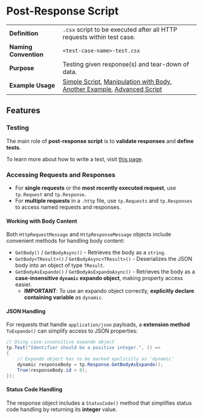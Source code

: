 # Post-Response Script

|   |   |
|----------------------|----------------|
| **Definition**       | `.csx` script to be executed after all HTTP requests within test case. |
| **Naming Convention** | `<test-case-name>-test.csx` |
| **Purpose**         | Testing given response(s) and tear-down of data. |
| **Example Usage**         | [Simple Script](https://github.com/Kros-sk/TeaPie/blob/master/demo/Tests/001-Customers/001-Add-Customer-test.csx), [Manipulation with Body](https://github.com/Kros-sk/TeaPie/blob/master/demo/Tests/002-Cars/001-Add-Car-test.csx), [Another Example](https://github.com/Kros-sk/TeaPie/blob/master/demo/Tests/002-Cars/002-Edit-Car-test.csx), [Advanced Script](https://github.com/Kros-sk/TeaPie/blob/master/demo/Tests/003-Car-Rentals/001-Rent-Car-test.csx) |

## Features

### Testing

The main role of **post-response script** is to **validate responses** and **define tests**.

To learn more about how to write a test, visit [this page](../how-to-write-tests.md).

### Accessing Requests and Responses

- For **single requests** or the **most recently executed request**, use `tp.Request` and `tp.Response`.
- For **multiple requests** in a `.http` file, use `tp.Requests` and `tp.Responses` to access named requests and responses.

#### Working with Body Content

Both `HttpRequestMessage` and `HttpResponseMessage` objects include convenient methods for handling body content:

- `GetBody()` / `GetBodyAsync()` - Retrieves the body as a `string`.
- `GetBody<TResult>()` / `GetBodyAsync<TResult>()` - Deserializes the JSON body into an object of type `TResult`.
- `GetBodyAsExpando()` / `GetBodyAsExpandoAsync()` - Retrieves the body as a **case-insensitive `dynamic` expando object**, making property access easier.
  - **IMPORTANT**: To use an expando object correctly, **explicitly declare containing variable** as `dynamic`.

#### JSON Handling

For requests that handle `application/json` payloads, a **extension method** `ToExpando()` can simplify access to JSON properties:

```csharp
// Using case-insensitive expando object
tp.Test("Identifier should be a positive integer.", () =>
{
    // Expando object has to be marked epxlicitly as 'dynamic'
    dynamic responseBody = tp.Response.GetBodyAsExpando();
    True(responseBody.id > 0);
});
```

#### Status Code Handling

The response object includes a `StatusCode()` method that simplifies status code handling by returning its **integer** value.
